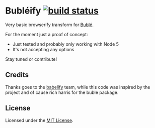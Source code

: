 # Bubléify [![build status][1]][2]

Very basic browserify transform for [Bublé](https://www.npmjs.com/package/buble).

For the moment just a proof of concept:
* Just tested and probably only working with Node 5
* It's not accepting any options

Stay tuned or contribute!

## Credits

Thanks goes to the [babelify](https://github.com/babel/babelify) team, while this code was inspired by the project and of cause rich harris for the buble package.

## License

Licensed under the [MIT License](https://opensource.org/licenses/mit-license.php).

[1]: https://travis-ci.org/garthenweb/bubleify.svg
[2]: https://travis-ci.org/garthenweb/bubleify
